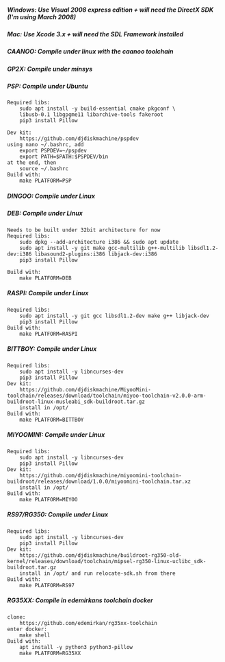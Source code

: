 ##### Windows: Use Visual 2008 express edition + will need the DirectX SDK (I'm using March 2008)

##### Mac: Use Xcode 3.x + will need the SDL Framework installed

##### CAANOO: Compile under linux with the caanoo toolchain

##### GP2X: Compile under minsys

##### PSP: Compile under Ubuntu
	Required libs:
		sudo apt install -y build-essential cmake pkgconf \
		libusb-0.1 libgpgme11 libarchive-tools fakeroot
		pip3 install Pillow

	Dev kit:
		https://github.com/djdiskmachine/pspdev
	using nano ~/.bashrc, add
		export PSPDEV=~/pspdev
		export PATH=$PATH:$PSPDEV/bin
	at the end, then 
		source ~/.bashrc
	Build with:
		make PLATFORM=PSP

##### DINGOO: Compile under Linux

##### DEB: Compile under Linux
	Needs to be built under 32bit architecture for now
	Required libs:
		sudo dpkg --add-architecture i386 && sudo apt update
	    sudo apt install -y git make gcc-multilib g++-multilib libsdl1.2-dev:i386 libasound2-plugins:i386 libjack-dev:i386
		pip3 install Pillow

	Build with:
		make PLATFORM=DEB

##### RASPI: Compile under Linux
	Required libs:
	    sudo apt install -y git gcc libsdl1.2-dev make g++ libjack-dev
		pip3 install Pillow
	Build with:
		make PLATFORM=RASPI

##### BITTBOY: Compile under Linux
	Required libs:
		sudo apt install -y libncurses-dev
		pip3 install Pillow
	Dev kit:
		https://github.com/djdiskmachine/MiyooMini-toolchain/releases/download/toolchain/miyoo-toolchain-v2.0.0-arm-buildroot-linux-musleabi_sdk-buildroot.tar.gz
	    install in /opt/
	Build with:
		make PLATFORM=BITTBOY

##### MIYOOMINI: Compile under Linux
	Required libs:
		sudo apt install -y libncurses-dev
		pip3 install Pillow
	Dev kit:
		https://github.com/djdiskmachine/miyoomini-toolchain-buildroot/releases/download/1.0.0/miyoomini-toolchain.tar.xz
	    install in /opt/
	Build with:
		make PLATFORM=MIYOO

##### RS97/RG350: Compile under Linux
	Required libs:
		sudo apt install -y libncurses-dev
		pip3 install Pillow
	Dev kit:
		https://github.com/djdiskmachine/buildroot-rg350-old-kernel/releases/download/toolchain/mipsel-rg350-linux-uclibc_sdk-buildroot.tar.gz
	    install in /opt/ and run relocate-sdk.sh from there
	Build with:
		make PLATFORM=RS97

##### RG35XX: Compile in edemirkans toolchain docker
	clone:
		https://github.com/edemirkan/rg35xx-toolchain
	enter docker:
		make shell
	Build with:
		apt install -y python3 python3-pillow
		make PLATFORM=RG35XX

